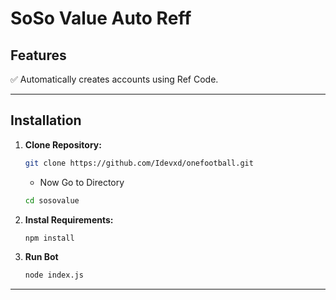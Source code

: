 # SoSo Value Auto Reff  


## Features  
✅ Automatically creates accounts using Ref Code.

---

## Installation

1. **Clone Repository:**
   ```bash
   git clone https://github.com/Idevxd/onefootball.git
   ```
   - Now Go to Directory
     
   ```bash
   cd sosovalue
   ```

2. **Instal Requirements:**


   ```bash
   npm install 
   ```
3. **Run Bot**

   ```bash
   node index.js
   ```
---
